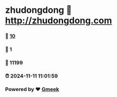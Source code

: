 # zhudongdong :link: http://zhudongdong.com 
### :page_facing_up: [10](http://zhudongdong.com/tag.html) 
### :speech_balloon: 1 
### :hibiscus: 11199 
### :alarm_clock: 2024-11-11 11:01:59 
### Powered by :heart: [Gmeek](https://github.com/Meekdai/Gmeek)

